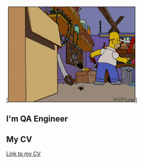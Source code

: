 [![Header](https://github.com/biryukv96/biryukv96/blob/main/assets/test-engineer.gif)]
## I'm QA Engineer
## My CV
[Link to my CV](https://drive.google.com/file/d/1T9yDps1ad79t9hNz6SlvWlT9eH76M-he/view?usp=sharing)
